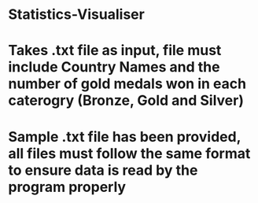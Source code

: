# Statistics-Visualiser

# Takes .txt file as input, file must include Country Names and the number of gold medals won in each caterogry (Bronze, Gold and Silver)
# Sample .txt file has been provided, all files must follow the same format to ensure data is read by the program properly
